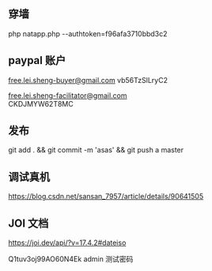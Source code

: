 ## 穿墙

php natapp.php --authtoken=f96afa3710bbd3c2

## paypal 账户

free.lei.sheng-buyer@gmail.com
vb56TzSlLryC2

free.lei.sheng-facilitator@gmail.com  
CKDJMYW62T8MC



## 发布

git add . && git commit -m 'asas' && git push a master

## 调试真机

https://blog.csdn.net/sansan_7957/article/details/90641505

## JOI 文档

https://joi.dev/api/?v=17.4.2#dateiso


Q1tuv3oj99AO60N4Ek  admin 测试密码


